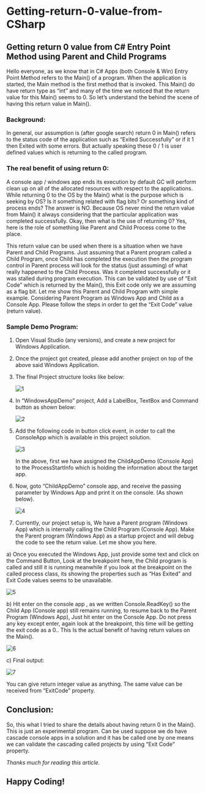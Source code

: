 # Getting-return-0-value-from-CSharp
## Getting return 0 value from C# Entry Point Method using Parent and Child Programs

Hello everyone, as we know that in C# Apps (both Console & Win) Entry Point Method refers to the Main() of a program. When the application is started, the Main method is the first method that is invoked. This Main() do have return type as “int” and many of the time we noticed that the return value for this Main() seems to 0. So let’s understand the behind the scene of having this return value in Main().

### Background:
In general, our assumption is (after google search) return 0 in Main() refers to the status code of the application such as  “Exited Successfully” or if it 1 then Exited with some errors. But actually speaking these 0 / 1 is user defined values which is returning to the called program.
### The real benefit of using return 0:
A console app / windows app ends its execution by default GC will perform clean up on all of the allocated resources with respect to the applications. While returning 0 to the OS by the Main() what is the purpose which is seeking by OS? Is it something related with flag bits? Or something kind of process ends? The answer is NO. Because OS never mind the return value from Main() it always considering that the particular application was completed successfully. Okay, then what is the use of returning 0? Yes, here is the role of something like Parent and Child Process come to the place.

This return value can be used when there is a situation when we have Parent and Child Programs. Just assuming that a Parent program called a Child Program, once Child has completed the execution then the program control in Parent process will look for the status (just assuming) of what really happened to the Child Process. Was it completed successfully or it was stalled during program execution. This can be validated by use of “Exit Code” which is returned by the Main(), this Exit code only we are assuming as a flag bit. Let me show this Parent and Child Program with simple example.
Considering Parent Program as Windows App and Child as a Console App. Please follow the steps in order to get the “Exit Code” value (return value).
### Sample Demo Program:
1.	Open Visual Studio (any versions), and create a new project for Windows Application.
2.	Once the project got created, please add another project on top of the above said Windows Application.
3.	The final Project structure looks like below:
         
    ![1](https://user-images.githubusercontent.com/31686277/45375143-c0ca9000-b611-11e8-985b-c682d06c75b6.JPG)
         
4.	In “WindowsAppDemo” project, Add a LabelBox, TextBox and Command button as shown below:

    ![2](https://user-images.githubusercontent.com/31686277/45375144-c1632680-b611-11e8-88e0-a188e2b24ff0.JPG)
    
5.	Add the following code in button click event, in order to call the ConsoleApp which is available in this project solution.

    ![3](https://user-images.githubusercontent.com/31686277/45375145-c1fbbd00-b611-11e8-9e27-d1f673fe62a5.JPG)
    
    In the above, first we have assigned the ChildAppDemo (Console App) to the ProcessStartInfo which is holding the information about the target app.
    
6.	Now, goto “ChildAppDemo” console app, and receive the passing parameter by Windows App and print it on the console. (As shown below).

    ![4](https://user-images.githubusercontent.com/31686277/45375146-c1fbbd00-b611-11e8-83ae-66eaafb45743.JPG)

7.	Currently, our project setup is, We have a Parent program (Windows App) which is internally calling the Child Program (Console App). Make the Parent program (Windows App) as a startup project and will debug the code to see the return value. Let me show you here.

   a)	Once you executed the Windows App, just provide some text and click on the Command Button, Look at the breakpoint here, the Child program is called and still it is running meanwhile if you look at the breakpoint on the called process class, its showing the properties such as “Has Exited” and Exit Code values seems to be unavailable.
   
   ![5](https://user-images.githubusercontent.com/31686277/45375149-c2945380-b611-11e8-991a-006ecc1d71c6.JPG)
   
   b)	Hit enter on the console app , as we written Console.ReadKey() so the Child App (Console app) still remains running, to resume back to the Parent Program (Windows App), Just hit enter on the Console App. Do not press any key except enter, again look at the breakpoint, this time will be getting the exit code as a 0.. This Is the actual benefit of having return values on the Main().
   
   ![6](https://user-images.githubusercontent.com/31686277/45376059-7dbdec00-b614-11e8-9ed9-84ff5fc9508a.JPG)
    
   c)	Final output:
   
   ![7](https://user-images.githubusercontent.com/31686277/45375152-c3c58080-b611-11e8-8937-94c862b1f6c5.JPG)
   
   You can give return integer value as anything. The same value can be received from “ExitCode” property. 
   
## Conclusion:
So, this what I tried to share the details about having return 0 in the Main(). This is just an experimental program. Can be used suppose we do have cascade console apps in a solution and it has be called one by one means we can validate the cascading called projects by using “Exit Code” property.

*Thanks much for reading this article.*

## Happy Coding!
  
  
  
  
  
  
  
  
